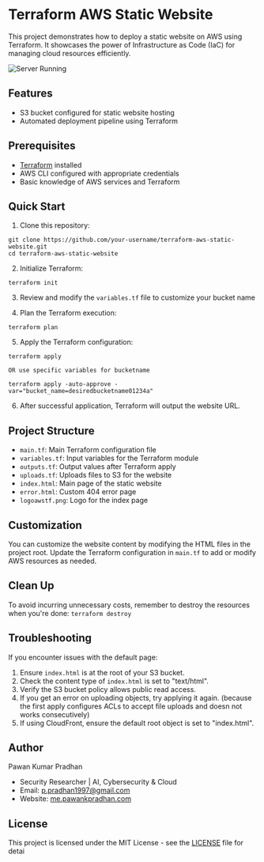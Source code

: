 # Terraform AWS Static Website

This project demonstrates how to deploy a static website on AWS using Terraform. It showcases the power of Infrastructure as Code (IaC) for managing cloud resources efficiently.

![Server Running]([https://github.com/pawan971/[reponame]/blob/[branch]/image.jpg?raw=true](https://github.com/pawan971/terraform-aws-static-website/blob/main/Serverrunning_SS.png))


## Features

- S3 bucket configured for static website hosting
- Automated deployment pipeline using Terraform

## Prerequisites

- [Terraform](https://www.terraform.io/downloads.html) installed
- AWS CLI configured with appropriate credentials
- Basic knowledge of AWS services and Terraform

## Quick Start

1. Clone this repository:
```   
git clone https://github.com/your-username/terraform-aws-static-website.git
cd terraform-aws-static-website
```

2. Initialize Terraform:
```
terraform init
```

3. Review and modify the `variables.tf` file to customize your bucket name

5. Plan the Terraform execution:
```
terraform plan
```

5. Apply the Terraform configuration:
```
terraform apply
```
    OR use specific variables for bucketname
```
terraform apply -auto-approve -var="bucket_name=desiredbucketname01234a"
```
6. After successful application, Terraform will output the website URL.

## Project Structure

- `main.tf`: Main Terraform configuration file
- `variables.tf`: Input variables for the Terraform module
- `outputs.tf`: Output values after Terraform apply
- `uploads.tf`: Uploads files to S3 for the website
- `index.html`: Main page of the static website
- `error.html`: Custom 404 error page
- `logoawstf.png`: Logo for the index page

## Customization

You can customize the website content by modifying the HTML files in the project root. Update the Terraform configuration in `main.tf` to add or modify AWS resources as needed.

## Clean Up

To avoid incurring unnecessary costs, remember to destroy the resources when you're done:
```terraform destroy```

## Troubleshooting

If you encounter issues with the default page:

1. Ensure `index.html` is at the root of your S3 bucket.
2. Check the content type of `index.html` is set to "text/html".
3. Verify the S3 bucket policy allows public read access.
4. If you get an error on uploading objects, try applying it again. (because the first apply configures ACLs to accept file uploads and doesn not works consecutively)
5. If using CloudFront, ensure the default root object is set to "index.html".

## Author

Pawan Kumar Pradhan
- Security Researcher | AI, Cybersecurity & Cloud
- Email: p.pradhan1997@gmail.com
- Website: [me.pawankpradhan.com](https://me.pawankpradhan.com)

## License

This project is licensed under the MIT License - see the [LICENSE](LICENSE) file for detai

